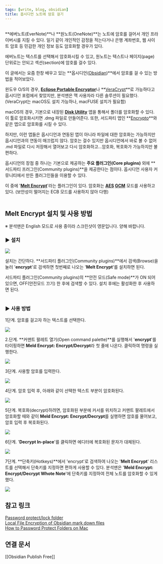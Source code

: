 ```yaml
---
tags: [write, blog, obsidian]
title: 옵시디언 노트에 암호 걸기
---
```

<br>
**에버노트(EverNote)**나 **원노트(OneNote)**는 노트에 암호를 걸어서 개인 프라이버시를 지킬 수 있다. 일기 같이 개인적인 감정을 적는다거나 은행 계좌번호, 웹 사이트 암호 등 민감한 개인 정보 등도 암호화할 경우가 있다.  
  
에버노트는 텍스트를 선택해서 암호화시킬 수 있고, 원노트는 텍스트나 페이지(page) 단위로는 안되고 섹션(section)에 암호를 걸수 있다.  
  
이 글에서는 요즘 한창 배우고 있는 **옵시디언([Obsidian](https://obsidian.md/))**에서 암호를 걸 수 있는 방법을 적어보았다.  
  
윈도우 O/S의 경우, [**Eclipse Portable Encryptor**](https://sector-seven.com/software/eclipse)나 **[VeraCrypt](https://www.veracrypt.fr/en/Home.html)**로 가능하다고 옵시디언 포럼에서 찾았지만, 분석맨은 맥 사용자라 다른 솔루션이 필요했다. (VeraCrypt는 macOS도 설치 가능하나, macFUSE 설치가 필요함)  
  
macOS의 경우, 기본으로 내장된 **[Disk Utility](https://en.wikipedia.org/wiki/Disk_Utility)** 앱을 통해서 폴더를 암호화할 수 있다. 이 툴로 암호화시키면 .dmg 파일로 만들어준다. 또한, 서드파티 앱인 **[Encrypto](https://apps.apple.com/us/app/encrypto-secure-your-files/id935235287?mt=12)**와 같은 앱으로 암호화를 시킬 수 있다.  
  
하지만, 이런 앱들은 옵시디언과 연동된 앱이 아니라 파일에 대한 암호화는 가능하지만 옵시디언과의 연동이 매끄럽지 않다. 암호는 걸수 있지만 옵시디언에서 바로 볼 수 없어 .md 파일로 다시 저장해서 열어보고 다시 암호화하고...암호화, 복호화가 가능하지만 불편하다.  
  
옵시디언의 장점 중 하나는 기본으로 제공하는 **주요 플러그인(Core plugins)** 외에 **서드파티 프러그인(Community plugins)**을 제공한다는 점이다. 옵시디언 사용자 커뮤니티에서 만든 플러그인들을 이용할 수 있다.  
  
이 중에 '**[Melt Encrypt](https://github.com/meld-cp/obsidian-encrypt)**'라는 플러그인이 있다. 암호화는 **[AES](https://en.wikipedia.org/wiki/Advanced_Encryption_Standard) [GCM](https://en.wikipedia.org/wiki/Galois/Counter_Mode)** 모드를 사용하고 있다. (보안성이 떨어지는 ECB 모드를 사용하지 않아 다행)  
<br>


## Melt Encrypt 설치 및 사용 방법

※ 분석맨은 English 모드로 사용 중이라 스크린샷이 영문입니다. 양해 바랍니다.
<br>
  

### **▶ 설치**

[![](https://blogger.googleusercontent.com/img/a/AVvXsEjNSKd6weD-O2qG0-K5PlN5EjewRh_zVe8uObPpeMHo5bxoDpYc5qe98sNFHeUCkmTOKyKMJmfp7SvIsmOWy6PVpmR4O7jbfpIDHWpZPHIxNzATr_3OjSuhrJi4Pb0ccZi4U7IZa2S8LtIH0vne9GBfnS4bwtVy9WTspW9yncUZJxzV4ta1mXwqCDZj=w640-h240)](https://blogger.googleusercontent.com/img/a/AVvXsEjNSKd6weD-O2qG0-K5PlN5EjewRh_zVe8uObPpeMHo5bxoDpYc5qe98sNFHeUCkmTOKyKMJmfp7SvIsmOWy6PVpmR4O7jbfpIDHWpZPHIxNzATr_3OjSuhrJi4Pb0ccZi4U7IZa2S8LtIH0vne9GBfnS4bwtVy9WTspW9yncUZJxzV4ta1mXwqCDZj=s2778)

  

설치는 간단하다. **서드파티 플러그인(Community plugins)**에서 검색(Browse)을 눌러 '**encrypt**'로 검색하면 첫번째로 나오는 '**Melt Encrypt**'를 설치하면 된다.  
  
서드파티 플러그인(Community plugins)의 **안전 모드(Safe mode)**가 ON 되어 있으면, OFF(안전모드 끄기) 한 후에 검색할 수 있다. 설치 후에는 활성화한 후 사용하면 된다.  
<br>

### **▶ 사용 방법**

1단계. 암호를 걸고자 하는 텍스트를 선택한다.

[![](https://blogger.googleusercontent.com/img/a/AVvXsEhmPmc7JaUTGW1QhfQRxDIT9Uz7qRSxS8J_pEFo1UJChQSudXzQ58_XFQn6GmoYAF976yyhX1rGPj6pFUSBRHap64_ER-ZrLWmXZhamvEge1J1n5a6OwtAMFNsukNG2Gv0oTPX74xcawORDu9WZC_4wKYUqB3qeJp4JJ06FRUJfT7rhE530DWg3k4PQ=w640-h140)](https://blogger.googleusercontent.com/img/a/AVvXsEhmPmc7JaUTGW1QhfQRxDIT9Uz7qRSxS8J_pEFo1UJChQSudXzQ58_XFQn6GmoYAF976yyhX1rGPj6pFUSBRHap64_ER-ZrLWmXZhamvEge1J1n5a6OwtAMFNsukNG2Gv0oTPX74xcawORDu9WZC_4wKYUqB3qeJp4JJ06FRUJfT7rhE530DWg3k4PQ=s413)

  

2.단계. **커맨트 팔레트 열기(Open command palette)**를 실행해서 '**encrypt**'를 타이핑하면 **Meld Encrypt: Encrypt/Decrypt**라 첫 줄에 나온다. 클릭하여 명령을 실행한다.

[![](https://blogger.googleusercontent.com/img/a/AVvXsEhEYvBvuSH_JxI_6Iwm37brVsLSaGeCLgqHMokb5C24Ps9737Z58simLNCE-pPvLJUWRFpPu_6Co9HX-tubCKcGa7WArU9HUZDd2_Lhj1ChOB4NhhptEp6XIYIIChvjikAX5ofJKOeSus7DXUMnVXPvrslJfo_YZ3-ffxMbf64y1HAbiWtEOkAXcxq6=w640-h154)](https://blogger.googleusercontent.com/img/a/AVvXsEhEYvBvuSH_JxI_6Iwm37brVsLSaGeCLgqHMokb5C24Ps9737Z58simLNCE-pPvLJUWRFpPu_6Co9HX-tubCKcGa7WArU9HUZDd2_Lhj1ChOB4NhhptEp6XIYIIChvjikAX5ofJKOeSus7DXUMnVXPvrslJfo_YZ3-ffxMbf64y1HAbiWtEOkAXcxq6=s691)

  
3단계. 사용할 암호를 입력한다.

[![](https://blogger.googleusercontent.com/img/a/AVvXsEjkXLyKzBJSx8jIBZeKoY7ZW8JU7iK9GYUDAgwMlJQPEJ9HCn1HMaYD45-iIuoCgofpusdsHBOSL7Cex19O8dtinosH7f3L1c9QMZ1k5pLAKAQO_aMyKitoY-JxS4BkOuN8amCXuehABdUEC4vCZ96hxZgwvfPZpFyYux59GtoUxrhOIqVeO3RScGIr=w640-h172)](https://blogger.googleusercontent.com/img/a/AVvXsEjkXLyKzBJSx8jIBZeKoY7ZW8JU7iK9GYUDAgwMlJQPEJ9HCn1HMaYD45-iIuoCgofpusdsHBOSL7Cex19O8dtinosH7f3L1c9QMZ1k5pLAKAQO_aMyKitoY-JxS4BkOuN8amCXuehABdUEC4vCZ96hxZgwvfPZpFyYux59GtoUxrhOIqVeO3RScGIr=s553)

  

4단계. 암호 입력 후, 아래와 같이 선택한 텍스트 부분이 암호화된다.

[![](https://blogger.googleusercontent.com/img/a/AVvXsEhe58p1k2lwSbUWF6Vy53o9W-JT3N9DnWxWIjAloOL30Qh2igUOzLhlEb2yaYvrIfVkDo2tiufPWJyZAFaBNdXjrDnlamPruOnx84P-ZtfiF2kd_2vL55NAQixJOOBEp8w2oxcnZZ5W76NfHRWfjBB3-wUhYEhd1jnTzS6ECTsjDJULvYA_D5N9ihNY=w640-h212)](https://blogger.googleusercontent.com/img/a/AVvXsEhe58p1k2lwSbUWF6Vy53o9W-JT3N9DnWxWIjAloOL30Qh2igUOzLhlEb2yaYvrIfVkDo2tiufPWJyZAFaBNdXjrDnlamPruOnx84P-ZtfiF2kd_2vL55NAQixJOOBEp8w2oxcnZZ5W76NfHRWfjBB3-wUhYEhd1jnTzS6ECTsjDJULvYA_D5N9ihNY=s408)

  
5단계. 복호화(decrypt)하려면, 암호화된 부분에 커서를 위치하고 커맨트 팔레트에서 암호화할 때와 같이 **Meld Encrypt: Encrypt/Decrypt**를 실행하면 암호를 물어보고, 암호 입력 후 복호화된다.

[![](https://blogger.googleusercontent.com/img/a/AVvXsEi4GkZLTCJssRND8bvtk6tiLqgySkksep86l2UWI4SnW3SAJG2IR_R-z7vhfr3pDwh0-NtyPzlp_DdbYlaWxNFZcqpFUMxwdCqvH9Bt_L-xD6tQRYdDwwMpPt9yYOVZwCJEtN4yLGIX5qeSMfds6p7Hoy75zNw0DUacFIDWx5NkOw_zss83xwrqsoRu=w640-h82)](https://blogger.googleusercontent.com/img/a/AVvXsEi4GkZLTCJssRND8bvtk6tiLqgySkksep86l2UWI4SnW3SAJG2IR_R-z7vhfr3pDwh0-NtyPzlp_DdbYlaWxNFZcqpFUMxwdCqvH9Bt_L-xD6tQRYdDwwMpPt9yYOVZwCJEtN4yLGIX5qeSMfds6p7Hoy75zNw0DUacFIDWx5NkOw_zss83xwrqsoRu=s683)

  

6단계. '**Decrypt In-place**'를 클릭하면 에디터에 복호화된 문자가 대체된다.

[![](https://blogger.googleusercontent.com/img/a/AVvXsEjgjQhYR-KdwPi-E0-s6gV6tPYJ9do0jDlPB0_Q6a08FhfLCX7nqggbQmAxlTSFRQFsBXR83bVbGMgKIOySel4JOlHzWy3Ky-uny1-KVcLkxtWoEWcGoMcHGMhF_JDg4lNACApM01C7U9u1HUOvk293-1FvDZYXmgWr69vNDLN6xv1Lij_lClUfDsxP=w640-h474)](https://blogger.googleusercontent.com/img/a/AVvXsEjgjQhYR-KdwPi-E0-s6gV6tPYJ9do0jDlPB0_Q6a08FhfLCX7nqggbQmAxlTSFRQFsBXR83bVbGMgKIOySel4JOlHzWy3Ky-uny1-KVcLkxtWoEWcGoMcHGMhF_JDg4lNACApM01C7U9u1HUOvk293-1FvDZYXmgWr69vNDLN6xv1Lij_lClUfDsxP=s552)

  

7단계. **단축키(Hotkeys)**에서 'encrypt'로 검색하여 나오는 '**Melt Encrypt**' 리스트를 선택해서 단축키를 지정하면 편하게 사용할 수 있다. 분석맨은 '**Meld Encrypt: Encrypt/Decrypt Whote Note**'에 단축키를 지정하여 전체 노트를 암호화할 수 있게 했다.

[![](https://blogger.googleusercontent.com/img/a/AVvXsEju2IepcWQ0GF0cWVZMxmHXhbFxvQHzoOFc_Utax36WnMbHmjCZi9EgdR6HpZCHwYqhE9WvwD8rwpZ1zvFt6xz-QIoFFA1cbxZJ4E87Zdm56UPkNrgOtBRV81PwfdGOFnlO_b8T6ygs-h1DmYtS7eKOyNd8u6RpRSX9AfrUlJYZ9DanWDHGb2VOwuNz=w640-h202)](https://blogger.googleusercontent.com/img/a/AVvXsEju2IepcWQ0GF0cWVZMxmHXhbFxvQHzoOFc_Utax36WnMbHmjCZi9EgdR6HpZCHwYqhE9WvwD8rwpZ1zvFt6xz-QIoFFA1cbxZJ4E87Zdm56UPkNrgOtBRV81PwfdGOFnlO_b8T6ygs-h1DmYtS7eKOyNd8u6RpRSX9AfrUlJYZ9DanWDHGb2VOwuNz=s728)


## 참고 링크
[Password protect/lock folder](https://forum.obsidian.md/t/password-protect-lock-folder/1754)  
[Local File Encryption of Obsidian mark down files](https://forum.obsidian.md/t/local-file-encryption-of-obsidian-mark-down-files/24630)  
[How to Password Protect Folders on Mac](https://www.maketecheasier.com/password-protect-folders-mac/)
<br>
## 연결 문서
[[Obsidian Publish Free]]
